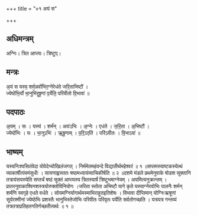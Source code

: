 +++
title = "०१ अयं स"

+++
## अधिमन्त्रम्
अग्निः। त्रित आप्त्यः। त्रिष्टुप्।

## मन्त्रः
अ॒यं स यस्य॒ शर्म॒न्नवो॑भिर॒ग्नेरेध॑ते जरि॒ताभिष्टौ॑ ।  
ज्येष्ठे॑भि॒र्यो भा॒नुभि॑रृषू॒णां प॒र्येति॒ परि॑वीतो वि॒भावा॑ ॥

## पदपाठः
अ॒यम् । सः । यस्य॑ । शर्म॑न् । अवः॑ऽभिः । अ॒ग्नेः । एध॑ते । ज॒रि॒ता । अ॒भिष्टौ॑ ।  
ज्येष्ठे॑भिः । यः । भा॒नुऽभिः॑ । ऋ॒षू॒णाम् । प॒रि॒ऽएति॑ । परि॑ऽवीतः । वि॒भाऽवा॑ ॥

## भाष्यम्
यस्यनिःश्वसितंवेदा योवेदेभ्योखिलंजगत् । निर्ममेतमहंवन्दे विद्यातीर्थमहेश्वरं ॥ १ ॥सप्तमस्याष्टकस्येत्थं व्याकार्षीत्पंवमंसुधीः । सायणाह्वस्ततः षष्ठमध्यायंव्याचिकीर्षति ॥ २ ॥दशमे मंडले प्रथमेनुवाके षोडश सूक्तानि तत्रायंसयस्येति सप्तर्चं षष्ठं सूक्तं आप्त्यस्य त्रितस्यार्षं त्रिष्टुभमाग्नेयम् । अयमित्यनुक्रान्तम् । प्रातरनुवाकाश्विनशस्त्रयोरुक्तोविनियोगः ।जरिता स्तोता अभिष्टौ यागे कृते यस्याग्नेरवोभिः पालनैः शर्मन् शर्मणि स्वगृहे एधते वर्धते । सोयमग्निर्यागार्थमस्माभिराहूतइतिशेषः । विभावा दीप्तिमान् योग्निःऋषूणां सूर्यरश्मीनां ज्येष्ठेभिः प्रशस्तैः भानुभिस्तेजोभिः परिवीतः परिवृतः पर्येति सर्वतोगच्छति । यत्रयत्र गन्तव्यं तत्रतत्राप्रतिहतगतिर्गच्छतीत्यर्थः ॥ १ ॥